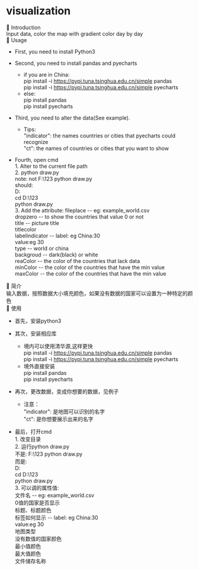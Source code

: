 # visualization
📣 Introduction<br>
  Input data, color the map with gradient color day by day  <br> 
📝 Usage<br>
+ First, you need to install Python3<br>
+ Second, you need to install pandas and pyecharts<br>
  + if you are in China:<br>
      pip install -i https://pypi.tuna.tsinghua.edu.cn/simple pandas<br>
	    pip install -i https://pypi.tuna.tsinghua.edu.cn/simple pyecharts<br>
  + else:<br>
	    pip install pandas<br>
	    pip install pyecharts<br>

+ Third, you need to alter the data(See example).<br>
  + Tips:<br>
	  "indicator": the names countries or cities that pyecharts could recognize <br>
	  "ct": the names of countries or cities that you want to show<br>
+ Fourth, open cmd<br>
	  1. Alter to the current file path<br>
	  2. python draw.py<br>
      note:   not F:\123 python draw.py<br>
      should:<br>
        D:<br>
        cd D:\123<br>
        python draw.py<br>
    3. Add the attribute:
          fileplace  -- eg: example_world.csv<br>
          dropzero -- to show the countries that value 0 or not <br>
          title  -- picture title<br>
          titlecolor<br>
          labelindicator  -- label: eg China:30<br>
                                        value:eg 30<br>
          type  -- world or china<br>
          backgroud  -- dark(black) or white<br>
          reaColor  -- the color of the countries that lack data<br>
          minColor  -- the color of the countries that have the min value <br>
          maxColor  -- the color of the countries that have the min value <br>
          
📣 简介<br>
  输入数据，按照数据大小填充颜色，如果没有数据的国家可以设置为一种特定的颜色<br>
📝 使用<br>
+ 首先，安装python3<br>
+ 其次，安装相应库<br>
  + 境内可以使用清华源,这样更快<br>
      pip install -i https://pypi.tuna.tsinghua.edu.cn/simple pandas<br>
	    pip install -i https://pypi.tuna.tsinghua.edu.cn/simple pyecharts<br>
  + 境外直接安装<br>
	    pip install pandas<br>
	    pip install pyecharts<br>

+ 再次，更改数据，变成你想要的数据，见例子<br>
  + 注意：<br>
	  "indicator": 是地图可以识别的名字<br>
	  "ct": 是你想要展示出来的名字<br>
+ 最后，打开cmd<br>
	  1. 改变目录<br>
	  2. 运行python draw.py<br>
      不是:  F:\123 python draw.py<br>
      而是:<br>
        D:<br>
        cd D:\123<br>
        python draw.py<br>
    3. 可以调的属性值:<br>
          文件名  -- eg: example_world.csv<br>
          0值的国家是否显示<br>
          标题、标题颜色<br>
          标签如何显示  -- label: eg China:30<br>
                           value:eg 30<br>
          地图类型<br>
          没有数值的国家颜色<br>
          最小值颜色<br>
          最大值颜色<br>
          文件储存名称<br>
